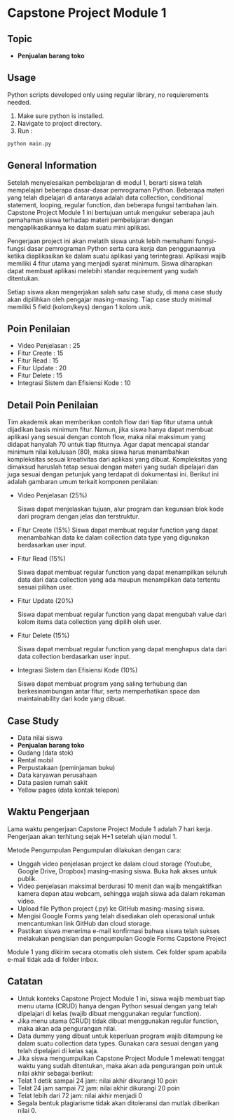 # Capstone Project Module 1

## Topic
 - **Penjualan barang toko**

## Usage
Python scripts developed only using regular library, no requierements needed.

1. Make sure python is installed.
2. Navigate to project directory.
3. Run :
``` bash
python main.py
```

## General Information

Setelah menyelesaikan pembelajaran di modul 1, berarti siswa telah mempelajari
beberapa dasar-dasar pemrograman Python. Beberapa materi yang telah dipelajari di
antaranya adalah data collection, conditional statement, looping, regular function, dan
beberapa fungsi tambahan lain. Capstone Project Module 1 ini bertujuan untuk
mengukur seberapa jauh pemahaman siswa terhadap materi pembelajaran dengan
mengaplikasikannya ke dalam suatu mini aplikasi.

Pengerjaan project ini akan melatih siswa untuk lebih memahami fungsi-fungsi dasar
pemrograman Python serta cara kerja dan penggunaannya ketika diaplikasikan ke
dalam suatu aplikasi yang terintegrasi. Aplikasi wajib memiliki 4 fitur utama yang
menjadi syarat minimum. Siswa diharapkan dapat membuat aplikasi melebihi standar
requirement yang sudah ditentukan.

Setiap siswa akan mengerjakan salah satu case study, di mana case study akan
dipilihkan oleh pengajar masing-masing. Tiap case study minimal memiliki 5 field
(kolom/keys) dengan 1 kolom unik.

## Poin Penilaian
- Video Penjelasan : 25
- Fitur Create : 15
- Fitur Read : 15
- Fitur Update : 20
- Fitur Delete : 15
- Integrasi Sistem dan Efisiensi Kode : 10

## Detail Poin Penilaian
Tim akademik akan memberikan contoh flow dari tiap fitur utama untuk dijadikan basis
minimum fitur. Namun, jika siswa hanya dapat membuat aplikasi yang sesuai dengan
contoh flow, maka nilai maksimum yang didapat hanyalah 70 untuk tiap fiturnya.
Agar dapat mencapai standar minimum nilai kelulusan (80), maka siswa harus
menambahkan kompleksitas sesuai kreativitas dari aplikasi yang dibuat. Kompleksitas
yang dimaksud haruslah tetap sesuai dengan materi yang sudah dipelajari dan juga
sesuai dengan petunjuk yang terdapat di dokumentasi ini.
Berikut ini adalah gambaran umum terkait komponen penilaian:

- Video Penjelasan (25%)

    Siswa dapat menjelaskan tujuan, alur program dan kegunaan blok kode dari
    program dengan jelas dan terstruktur.

- Fitur Create (15%)
    Siswa dapat membuat regular function yang dapat menambahkan data ke dalam
    collection data type yang digunakan berdasarkan user input.

- Fitur Read (15%)

    Siswa dapat membuat regular function yang dapat menampilkan seluruh data
    dari data collection yang ada maupun menampilkan data tertentu sesuai pilihan
    user.

- Fitur Update (20%)

    Siswa dapat membuat regular function yang dapat mengubah value dari kolom
    items data collection yang dipilih oleh user.

- Fitur Delete (15%)

    Siswa dapat membuat regular function yang dapat menghapus data dari data
    collection berdasarkan user input.

- Integrasi Sistem dan Efisiensi Kode (10%)

    Siswa dapat membuat program yang saling terhubung dan berkesinambungan
    antar fitur, serta memperhatikan space dan maintainability dari kode yang dibuat.

## Case Study
- Data nilai siswa
- **Penjualan barang toko**
- Gudang (data stok)
- Rental mobil
- Perpustakaan (peminjaman buku)
- Data karyawan perusahaan
- Data pasien rumah sakit
- Yellow pages (data kontak telepon)

## Waktu Pengerjaan
Lama waktu pengerjaan Capstone Project Module 1 adalah 7 hari kerja. Pengerjaan
akan terhitung sejak H+1 setelah ujian modul 1.

Metode Pengumpulan
Pengumpulan dilakukan dengan cara:
- Unggah video penjelasan project ke dalam cloud storage (Youtube, Google
Drive, Dropbox) masing-masing siswa. Buka hak akses untuk publik.
- Video penjelasan maksimal berdurasi 10 menit dan wajib mengaktifkan kamera
depan atau webcam, sehingga wajah siswa ada dalam rekaman video.
- Upload file Python project (.py) ke GitHub masing-masing siswa.
- Mengisi Google Forms yang telah disediakan oleh operasional untuk
mencantumkan link GitHub dan cloud storage.
- Pastikan siswa menerima e-mail konfirmasi bahwa siswa telah sukses
melakukan pengisian dan pengumpulan Google Forms Capstone Project

Module 1 yang dikirim secara otomatis oleh sistem. Cek folder spam apabila
e-mail tidak ada di folder inbox.

## Catatan
- Untuk konteks Capstone Project Module 1 ini, siswa wajib membuat tiap menu
utama (CRUD) hanya dengan Python sesuai dengan yang telah dipelajari di
kelas (wajib dibuat menggunakan regular function).
- Jika menu utama (CRUD) tidak dibuat menggunakan regular function, maka
akan ada pengurangan nilai.
- Data dummy yang dibuat untuk keperluan program wajib ditampung ke dalam
suatu collection data types. Gunakan cara sesuai dengan yang telah dipelajari di
kelas saja.
- Jika siswa mengumpulkan Capstone Project Module 1 melewati tenggat waktu
yang sudah ditentukan, maka akan ada pengurangan poin untuk nilai akhir sebagai
berikut:
- Telat 1 detik sampai 24 jam: nilai akhir dikurangi 10 poin
- Telat 24 jam sampai 72 jam: nilai akhir dikurangi 20 poin
- Telat lebih dari 72 jam: nilai akhir menjadi 0
- Segala bentuk plagiarisme tidak akan ditoleransi dan mutlak diberikan nilai 0.